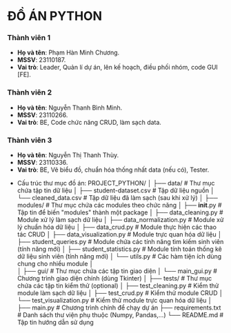 # ĐỒ ÁN PYTHON 

### Thành viên 1
- **Họ và tên**: Phạm Hàn Minh Chương.
- **MSSV**: 23110187.
- **Vai trò**: Leader, Quản lí dự án, lên kế hoạch, điều phối nhóm, code GUI [FE].

### Thành viên 2
- **Họ và tên**: Nguyễn Thanh Bình Minh.
- **MSSV**: 23110266.
- **Vai trò**: BE, Code chức năng CRUD, làm sạch data.

### Thành viên 3
- **Họ và tên**: Nguyễn Thị Thanh Thùy.
- **MSSV**: 23110336.
- **Vai trò**: BE, Vẽ biểu đồ, chuẩn hóa thống nhất data (nếu có), Tester.

* Cấu trúc thư mục đồ án:
    PROJECT_PYTHON/
    │
    ├── data/                           # Thư mục chứa tập tin dữ liệu
    │   ├── student-dataset.csv         # Tập dữ liệu nguồn
    │   └── cleaned_data.csv            # Tập dữ liệu đã làm sạch (sau khi xử lý)
    │
    ├── modules/                        # Thư mục chứa các modules theo chức năng
    │   ├── __init__.py                 # Tập tin để biến "modules" thành một package
    │   ├── data_cleaning.py            # Module xử lý làm sạch dữ liệu
    │   ├── data_normalization.py       # Module xử lý chuẩn hóa dữ liệu
    │   ├── data_crud.py                # Module thực hiện các thao tác CRUD
    │   ├── data_visualization.py       # Module trực quan hóa dữ liệu
    │   ├── student_queries.py          # Module chứa các tính năng tìm kiếm sinh viên (tính năng mới)
    │   ├── student_statistics.py       # Module tính toán thống kê dữ liệu sinh viên (tính năng mới)
    │   └── utils.py                    # Các hàm tiện ích dùng chung cho nhiều module
    │   
    │
    ├── gui/                            # Thư mục chứa các tập tin giao diện 
    │   └── main_gui.py                 # Chương trình giao diện chính (dùng Tkinter)
    │
    ├── tests/                          # Thư mục chứa các tập tin kiểm thử (optional)
    │   ├── test_cleaning.py            # Kiểm thử module làm sạch dữ liệu
    │   ├── test_crud.py                # Kiểm thử module CRUD
    │   └── test_visualization.py       # Kiểm thử module trực quan hóa dữ liệu
    │
    ├── main.py                         # Chương trình chính để chạy dự án
    ├── requirements.txt                # Danh sách thư viện phụ thuộc (Numpy, Pandas,...)
    └── README.md                       # Tập tin hướng dẫn sử dụng
